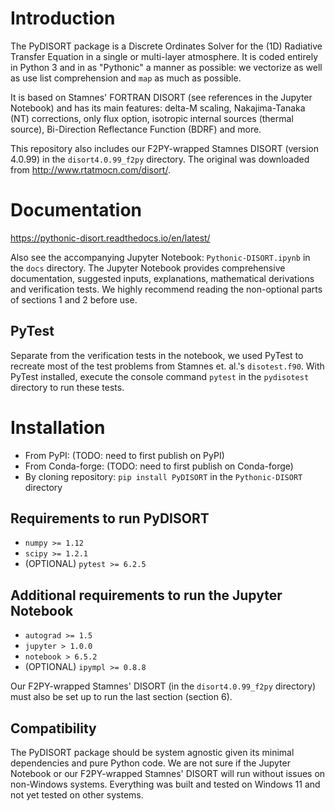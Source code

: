 # Introduction
The PyDISORT package is a Discrete Ordinates Solver for the (1D) Radiative Transfer Equation in a single or multi-layer atmosphere.
It is coded entirely in Python 3 and in as "Pythonic" a manner as possible: we vectorize as well as use list comprehension and `map` as much as possible. 

It is based on Stamnes' FORTRAN DISORT (see references in the Jupyter Notebook) and has its main features: 
delta-M scaling, Nakajima-Tanaka (NT) corrections, only flux option, isotropic internal sources (thermal source),
Bi-Direction Reflectance Function (BDRF) and more.

This repository also includes our F2PY-wrapped Stamnes DISORT (version 4.0.99) in the `disort4.0.99_f2py` directory.
The original was downloaded from http://www.rtatmocn.com/disort/.

# Documentation
https://pythonic-disort.readthedocs.io/en/latest/

Also see the accompanying Jupyter Notebook: `Pythonic-DISORT.ipynb` in the `docs` directory.
The Jupyter Notebook provides comprehensive documentation, suggested inputs, explanations, 
mathematical derivations and verification tests.
We highly recommend reading the non-optional parts of sections 1 and 2 before use.

## PyTest

Separate from the verification tests in the notebook, we used PyTest to recreate most of the test problems from Stamnes et. al.'s `disotest.f90`.
With PyTest installed, execute the console command `pytest` in the `pydisotest` directory to run these tests.

# Installation

* From PyPI: (TODO: need to first publish on PyPI)
* From Conda-forge: (TODO: need to first publish on Conda-forge)
* By cloning repository: `pip install PyDISORT` in the `Pythonic-DISORT` directory

## Requirements to run PyDISORT
* `numpy >= 1.12`
* `scipy >= 1.2.1`
* (OPTIONAL) `pytest >= 6.2.5`

## Additional requirements to run the Jupyter Notebook
* `autograd >= 1.5`
* `jupyter > 1.0.0`
* `notebook > 6.5.2`
* (OPTIONAL) `ipympl >= 0.8.8`

Our F2PY-wrapped Stamnes' DISORT (in the `disort4.0.99_f2py` directory) must also be set up to run the last section (section 6).

## Compatibility

The PyDISORT package should be system agnostic given its minimal dependencies and pure Python code.
We are not sure if the Jupyter Notebook or our F2PY-wrapped Stamnes' DISORT will run without issues on non-Windows systems.
Everything was built and tested on Windows 11 and not yet tested on other systems.

